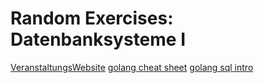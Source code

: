# Random Exercises: Datenbanksysteme I 

[VeranstaltungsWebsite](http://dmm.dbs.ifi.lmu.de/cms/lehrveranstaltung/ws1718/dbs1/index.html)
[golang cheat sheet](https://github.com/a8m/go-lang-cheat-sheet)
[golang sql intro](http://go-database-sql.org/accessing.html)